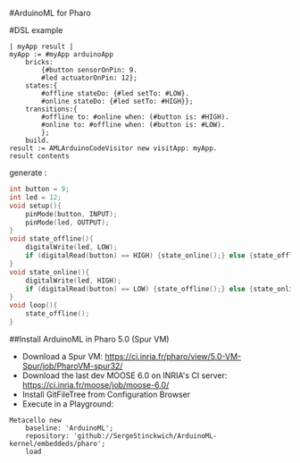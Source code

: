 #ArduinoML for Pharo

#DSL example
```Smalltalk
| myApp result |
myApp := #myApp arduinoApp
    bricks:
        {#button sensorOnPin: 9.
        #led actuatorOnPin: 12};
    states:{
        #offline stateDo: {#led setTo: #LOW}.
        #online stateDo: {#led setTo: #HIGH}};
    transitions:{
        #offline to: #online when: (#button is: #HIGH).
        #online to: #offline when: (#button is: #LOW).
        };
    build.
result := AMLArduinoCodeVisitor new visitApp: myApp.
result contents
```

generate : 

```C
int button = 9;
int led = 12;
void setup(){
	pinMode(button, INPUT);
	pinMode(led, OUTPUT);
}
void state_offline(){
	digitalWrite(led, LOW);
	if (digitalRead(button) == HIGH) {state_online();} else {state_offline();}
}
void state_online(){
	digitalWrite(led, HIGH);
	if (digitalRead(button) == LOW) {state_offline();} else {state_online();}
}
void loop(){
	state_offline();
}
```

##Install ArduinoML in Pharo 5.0 (Spur VM)
* Download a Spur VM: https://ci.inria.fr/pharo/view/5.0-VM-Spur/job/PharoVM-spur32/
* Download the last dev MOOSE 6.0 on INRIA's CI server: https://ci.inria.fr/moose/job/moose-6.0/
* Install GitFileTree from Configuration Browser
* Execute in a Playground:
```Smalltalk
Metacello new
    baseline: 'ArduinoML';
    repository: 'github://SergeStinckwich/ArduinoML-kernel/embeddeds/pharo';
    load
```
